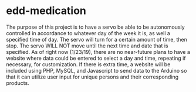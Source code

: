 # edd-medication

The purpose of this project is to have a servo be able to be autonomously controlled in accordance
to whatever day of the week it is, as well a specified time of day. The servo will turn for a certain amount
of time, then stop. The servo WILL NOT move until the next time and date that is specified. As of right now (1/23/19),
there are no near-future plans to have a website where data could be entered to select a day and time, repeating if
necessary, for customization. If there is extra time, a website will be included using PHP, MySQL, and Javascript to send
data to the Arduino so that it can utilize user input for unique persons and their corresponding products.
